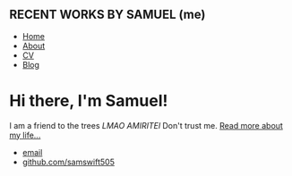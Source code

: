 ## **RECENT WORKS BY SAMUEL (me)** 

<!DOCTYPE html>
<html>
	<head>
		<title>Samuel Swift, Epidemiologist, Skateboarder, Friend to the Trees, Drawer</title>
	</head>
	<body>
		<nav>
    		<ul>
        		<li><a href="/">Home</a></li>
	        	<li><a href="/about">About</a></li>
        		<li><a href="/cv">CV</a></li>
        		<li><a href="/blog">Blog</a></li>
    		</ul>
		</nav>
		<div class="container">
    		<div class="blurb">
        		<h1>Hi there, I'm Samuel!</h1>
				<p>I am a friend to the trees<em> LMAO AMIRITEl</em> Don't trust me. <a href="/about">Read more about my life...</a></p>
    		</div><!-- /.blurb -->
		</div><!-- /.container -->
		<footer>
    		<ul>
        		<li><a href="mailto:samuelswift85@gmail.com">email</a></li>
        		<li><a href="https://github.com/samswift505">github.com/samswift505</a></li>
			</ul>
		</footer>
	</body>
</html>



